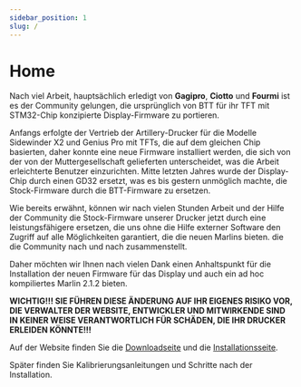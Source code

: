 ```yaml
---
sidebar_position: 1
slug: /
---
```


# Home

Nach viel Arbeit, hauptsächlich erledigt von **Gagipro**, **Ciotto** und **Fourmi** ist es der Community gelungen, die ursprünglich von BTT für ihr TFT mit STM32-Chip konzipierte Display-Firmware zu portieren.

Anfangs erfolgte der Vertrieb der Artillery-Drucker für die Modelle Sidewinder X2 und Genius Pro mit TFTs, die auf dem gleichen Chip basierten, daher konnte eine neue Firmware installiert werden, die sich von der von der Muttergesellschaft gelieferten unterscheidet, was die Arbeit erleichterte Benutzer einzurichten. Mitte letzten Jahres wurde der Display-Chip durch einen GD32 ersetzt, was es bis gestern unmöglich machte, die Stock-Firmware durch die BTT-Firmware zu ersetzen.

Wie bereits erwähnt, können wir nach vielen Stunden Arbeit und der Hilfe der Community die Stock-Firmware unserer Drucker jetzt durch eine leistungsfähigere ersetzen, die uns ohne die Hilfe externer Software den Zugriff auf alle Möglichkeiten garantiert, die die neuen Marlins bieten. die die Community nach und nach zusammenstellt.

Daher möchten wir Ihnen nach vielen Dank einen Anhaltspunkt für die Installation der neuen Firmware für das Display und auch ein ad hoc kompiliertes Marlin 2.1.2 bieten.

**WICHTIG!!! SIE FÜHREN DIESE ÄNDERUNG AUF IHR EIGENES RISIKO VOR, DIE VERWALTER DER WEBSITE, ENTWICKLER UND MITWIRKENDE SIND IN KEINER WEISE VERANTWORTLICH FÜR SCHÄDEN, DIE IHR DRUCKER ERLEIDEN KÖNNTE!!!**


Auf der Website finden Sie die [Downloadseite](downloads.mdx) und die [Installationsseite](installation.md).

Später finden Sie Kalibrierungsanleitungen und Schritte nach der Installation.